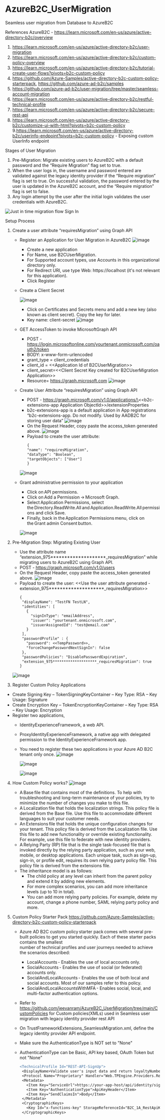 # AzureB2C_UserMigration
Seamless user migration from Database to AzureB2C

References
AzureB2C - https://learn.microsoft.com/en-us/azure/active-directory-b2c/overview
1. https://learn.microsoft.com/en-us/azure/active-directory-b2c/user-migration
2. https://learn.microsoft.com/en-us/azure/active-directory-b2c/custom-policy-overview
3. https://learn.microsoft.com/en-us/azure/active-directory-b2c/tutorial-create-user-flows?pivots=b2c-custom-policy
4. https://github.com/Azure-Samples/active-directory-b2c-custom-policy-starterpack, https://github.com/azure-ad-b2c/samples
5. https://github.com/azure-ad-b2c/user-migration/tree/master/seamless-account-migration
6. https://learn.microsoft.com/en-us/azure/active-directory-b2c/restful-technical-profile
7. https://learn.microsoft.com/en-us/azure/active-directory-b2c/secure-rest-api
8. https://learn.microsoft.com/en-us/azure/active-directory-b2c/customize-ui-with-html?pivots=b2c-custom-policy
9.https://learn.microsoft.com/en-us/azure/active-directory-b2c/userinfo-endpoint?pivots=b2c-custom-policy - Exposing custom UserInfo endpoint

 
Stages of User Migration
1)	Pre-Migration: Migrate existing users to AzureB2C with a default password and the “Require Migration” flag set to true.
2)	When the user logs in, the username and password entered are validated against the legacy identity provider if the “Require migration” flag is set to true. On successful validation, the password entered by the user is updated in the AzureB2C account, and the “Require migration” flag is set to false.
3)	Any login attempt by the user after the initial login validates the user credentials with AzureB2C.

![Just in time migration flow Sign In](Media/signin.png)

Setup Process 

1) Create a user attribute “requiresMigration” using Graph API 
   - Register an Application for User Migration in AzureB2C
     ![image](https://user-images.githubusercontent.com/5312171/226082334-79caff0f-569d-40c4-b348-a1e5e0de6280.png)
     - Create a new application 
     - For Name, use B2CUserMigration. 
     - For Supported account types, use Accounts in this organizational directory only. 
     - For Redirect URI, use type Web: https://localhost (it's not relevant for this application). 
     - Click Register 
   - Create a Client Secret
     
     ![image](https://user-images.githubusercontent.com/5312171/226082459-817a36cf-d416-473a-97e6-83d7b70dc8eb.png)
     - Click on Certificates and Secrets menu and add a new key (also known as client secret). Copy the key for later. 
     - Key name: client-secret 
       ![image](https://user-images.githubusercontent.com/5312171/226082600-ddff604a-8f37-4b32-b342-32dc3cef1286.png)

   - GET AccessToken to invoke MicrosoftGraph API 
     - POST - https://login.microsoftonline.com/yourtenant.onmicrosoft.com/oauth2/token 
     - BODY: x-www-form-urlencoded 
     - grant_type = client_credentials 
     - client_id = \<\<Application Id of B2CUserMigration\>\> 
     - client_secret=\<\<Client Secret Key created for B2CUserMigration Application\>\> 
     - Resource= https://graph.microsoft.com 
       ![image](https://user-images.githubusercontent.com/5312171/226083295-22780193-e602-4c73-b878-1b5b5470780c.png)
  
   - Create User Attribute “requiresMigration” using Graph API 
     - POST - https://graph.microsoft.com/v1.0/applications/\<\<b2c-extensions-app Application ObjectId\>\>/extensionProperties 
     - b2c-extensions-app is a default application in App registrations “b2c-extensions-app. Do not modify. Used by AADB2C for storing user data” 
       ![image](https://user-images.githubusercontent.com/5312171/226083454-332e56bd-e36d-44f9-8342-7fc460536c56.png)
     - On the Request Header, copy paste the access_token generated above. 
       ![image](https://user-images.githubusercontent.com/5312171/226083535-c1b78fbd-1f1c-47ce-9fa7-bbad069b09fb.png)
     - Payload to create the user attribute: <br/>
       ```diff
       {  
       "name": "requiresMigration",  
       "dataType": "Boolean",  
       "targetObjects": ["User"]
       }
      ![image](https://user-images.githubusercontent.com/5312171/226084216-72934577-7bae-4540-909e-669eaf035da3.png)

    - Grant administrative permission to your application 
      - Click on API permissions. 
      - Click on Add a Permission -> Microsoft Graph. 
      - Select Application Permissions, select the Directory.ReadWrite.All and Application.ReadWrite.All permissions and click Save. 
      - Finally, back in the Application Permissions menu, click on the Grant admin Consent button. 
        
      ![image](https://user-images.githubusercontent.com/5312171/226084316-0f7d207c-9597-4767-bdac-12ef166c1d34.png)

 2) Pre-Migration Step: Migrating Existing User 
    - Use the attribute name “extension_975********************_requiresMigration” 	while migrating users to AzureB2C using Graph API. 
    - POST - https://graph.microsoft.com/v1.0/users 
    - On the Request Header, copy paste the access_token generated above. 
      ![image](https://user-images.githubusercontent.com/5312171/226113225-3b8e1c65-ef1d-4638-8a20-cf884937eb8e.png)
    - Payload to create the user: 
      <<Use the user attribute generated - extension_975********************_requiresMigration>>
      ```diff
      { 
       "displayName": "TestFN TestLN", 
       "identities": [ 
         { 
           "signInType": "emailAddress", 
           "issuer": "yourtenant.onmicrosoft.com", 
           "issuerAssignedId": "test@email.com" 
         } 
       ], 
       "passwordProfile" : { 
         "password": <<TempPassword>>, 
         "forceChangePasswordNextSignIn": false 
       }, 
       "passwordPolicies": "DisablePasswordExpiration", 
       "extension_975********************_requiresMigration": true 
      }
     ![image](https://user-images.githubusercontent.com/5312171/226114312-deaa24c0-58af-4d52-941d-c8d0bf0737c7.png)

 3) Register Custom Policy Applications 
  - Create Signing Key – TokenSigningKeyContainer – Key Type: RSA – Key Usage: Signature 
  - Create Encryption Key – TokenEncryptionKeyContainer – Key Type: RSA – Key Usage: Encryption 
  - Register two applications,  
    - IdentityExperienceFramework, a web API. 
    - ProxyIdentityExperienceFramework, a native app with delegated permission to the IdentityExperienceFramework app. 
    - You need to register these two applications in your Azure AD B2C tenant only once. 
      ![image](https://user-images.githubusercontent.com/5312171/226114949-4194d9b5-c483-4ab6-b7ef-16ec2b37e313.png)
      
      ![image](https://user-images.githubusercontent.com/5312171/226115102-2e855e10-c758-4de0-b17c-a172be1ca03e.png)

      ![image](https://user-images.githubusercontent.com/5312171/226115003-c8b02d93-6138-4e25-bd42-41bb559035e0.png)

 4) How Custom Policy works?
    ![image](https://user-images.githubusercontent.com/5312171/226186086-fd96d5b1-dabc-484f-b8bc-8659f9f59c0e.png)
    
    - A Base file that contains most of the definitions. To help with troubleshooting and long-term maintenance of your policies, try to minimize the number of changes       you make to this file. 
    - A Localization file that holds the localization strings. This policy file is derived from the Base file. Use this file to accommodate different languages to suit       your customer needs. 
    - An Extensions file that holds the unique configuration changes for your tenant. This policy file is derived from the Localization file. Use this file to add new       functionality or override existing functionality. For example, use this file to federate with new identity providers. 
    - A Relying Party (RP) file that is the single task-focused file that is invoked directly by the relying party application, such as your web, mobile, or desktop         applications. Each unique task, such as sign-up, sign-in, or profile edit, requires its own relying party policy file. This policy file is derived from the             extensions file. 
    - The inheritance model is as follows: 
      - The child policy at any level can inherit from the parent policy and extend it by adding new elements. 
      - For more complex scenarios, you can add more inheritance levels (up to 10 in total). 
      - You can add more relying party policies. For example, delete my account, change a phone number, SAML relying party policy and more.
      
 5) Custom Policy Starter Pack 
    https://github.com/Azure-Samples/active-directory-b2c-custom-policy-starterpack 
    - Azure AD B2C custom policy starter pack comes with several pre-built policies to get you started quickly. Each of these starter packs contains the smallest       
      number of technical profiles and user journeys needed to achieve the scenarios described: 
      - LocalAccounts - Enables the use of local accounts only. 
      - SocialAccounts - Enables the use of social (or federated) accounts only. 
      - SocialAndLocalAccounts - Enables the use of both local and social accounts. Most of our samples refer to this policy. 
      - SocialAndLocalAccountsWithMFA - Enables social, local, and multi-factor authentication options. 

    - Refer to https://github.com/jeevanram/AzureB2C_UserMigration/tree/main/CustomPolicies for Custom policies(XMLs) used in Seamless user migration with legacy
      identity provider rest API 
    - On TrustFrameworkExtensions_SeamlessMigration.xml, define the legacy identity provider API endpoint.
    - Make sure the AuthenticationType is NOT set to "None"
    - AuthenticationType can be Basic, API key based, OAuth Token but not "None"
      ```diff
      <TechnicalProfile Id="REST-API-SignUp">
       <DisplayName>Validate user's input data and return loyaltyNumber claim</DisplayName>
       <Protocol Name="Proprietary" Handler="Web.TPEngine.Providers.RestfulProvider, Web.TPEngine, Version=1.0.0.0, Culture=neutral, PublicKeyToken=null" />
       <Metadata>
         <Item Key="ServiceUrl">https://your-app-host/api/identity/signup</Item>
         <Item Key="AuthenticationType">ApiKeyHeader</Item>
         <Item Key="SendClaimsIn">Body</Item>
       </Metadata>
       <CryptographicKeys>
         <Key Id="x-functions-key" StorageReferenceId="B2C_1A_RestApiKey" />
       </CryptographicKeys>
     </TechnicalProfile>
